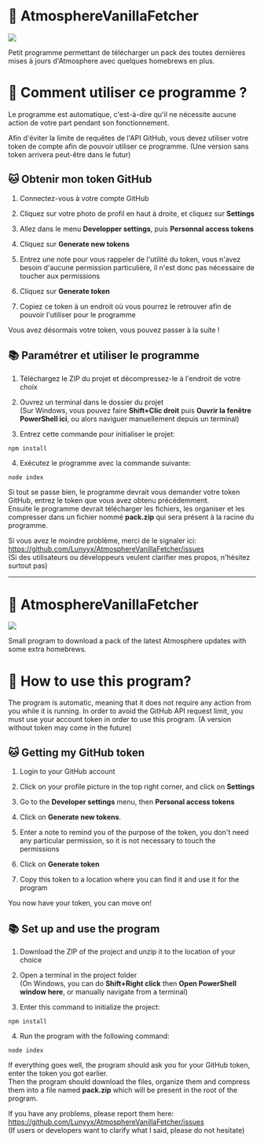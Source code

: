 ﻿# 🌌 AtmosphereVanillaFetcher
 
<img src="https://i.imgur.com/xwhZrTP.png">

Petit programme permettant de télécharger un pack des toutes dernières mises à jours d'Atmosphere avec quelques homebrews en plus.

# 🤔 Comment utiliser ce programme ?

Le programme est automatique, c'est-à-dire qu'il ne nécessite aucune action de votre part pendant son fonctionnement.

Afin d'éviter la limite de requêtes de l'API GitHub, vous devez utiliser votre token de compte afin de pouvoir utiliser ce programme. (Une version sans token arrivera peut-être dans le futur) 

## 🐱 Obtenir mon token GitHub

1. Connectez-vous à votre compte GitHub

2. Cliquez sur votre photo de profil en haut à droite, et cliquez sur **Settings**

3. Allez dans le menu **Developper settings**, puis **Personnal access tokens**

4. Cliquez sur **Generate new tokens**

5. Entrez une note pour vous rappeler de l'utilité du token, vous n'avez besoin d'aucune permission particulière, il n'est donc pas nécessaire de toucher aux permissions

6. Cliquez sur **Generate token**

7. Copiez ce token à un endroit où vous pourrez le retrouver afin de pouvoir l'utiliser pour le programme

Vous avez désormais votre token, vous pouvez passer à la suite !

## 📚 Paramétrer et utiliser le programme

1. Téléchargez le ZIP du projet et décompressez-le à l'endroit de votre choix

2. Ouvrez un terminal dans le dossier du projet<br>
(Sur Windows, vous pouvez faire **Shift+Clic droit** puis **Ouvrir la fenêtre PowerShell ici**, ou alors naviguer manuellement depuis un terminal)

3. Entrez cette commande pour initialiser le projet:
```
npm install
```

4. Exécutez le programme avec la commande suivante:
```
node index
```
Si tout se passe bien, le programme devrait vous demander votre token GitHub, entrez le token que vous avez obtenu précédemment.<br>
Ensuite le programme devrait télécharger les fichiers, les organiser et les compresser dans un fichier nommé **pack.zip** qui sera présent à la racine du programme.

Si vous avez le moindre problème, merci de le signaler ici: https://github.com/Lunyyx/AtmosphereVanillaFetcher/issues<br>
(Si des utilisateurs ou développeurs veulent clarifier mes propos, n'hésitez surtout pas)

------------------------------

# 🌌 AtmosphereVanillaFetcher

<img src="https://i.imgur.com/xwhZrTP.png">

Small program to download a pack of the latest Atmosphere updates with some extra homebrews.

# 🤔 How to use this program?

The program is automatic, meaning that it does not require any action from you while it is running.
In order to avoid the GitHub API request limit, you must use your account token in order to use this program. (A version without token may come in the future) 

## 🐱 Getting my GitHub token

1. Login to your GitHub account

2. Click on your profile picture in the top right corner, and click on **Settings**

3. Go to the **Developer settings** menu, then **Personal access tokens**

4. Click on **Generate new tokens**.

5. Enter a note to remind you of the purpose of the token, you don't need any particular permission, so it is not necessary to touch the permissions

6. Click on **Generate token**

7. Copy this token to a location where you can find it and use it for the program

You now have your token, you can move on!

## 📚 Set up and use the program

1. Download the ZIP of the project and unzip it to the location of your choice

2. Open a terminal in the project folder<br>
(On Windows, you can do **Shift+Right click** then **Open PowerShell window here**, or manually navigate from a terminal)

3. Enter this command to initialize the project:
```
npm install
```

4. Run the program with the following command:
```
node index
```
If everything goes well, the program should ask you for your GitHub token, enter the token you got earlier.<br>
Then the program should download the files, organize them and compress them into a file named **pack.zip** which will be present in the root of the program.

If you have any problems, please report them here: https://github.com/Lunyyx/AtmosphereVanillaFetcher/issues<br>
(If users or developers want to clarify what I said, please do not hesitate)
